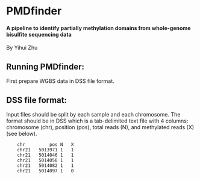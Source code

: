 # PMDfinder

#### A pipeline to identify partially methylation domains from whole-genome bisulfite sequencing data

By Yihui Zhu

## Running PMDfinder:
First prepare WGBS data in DSS file format.

## DSS file format:
Input files should be split by each sample and each chromosome. The format should be in DSS which is a tab-delimited text file with 4 columns: chromosome (chr), position (pos), total reads (N), and methylated reads (X) (see below).
        
        chr	        pos	N	X
        chr21	5013971	1	1
        chr21	5014046	1	1
        chr21	5014056	1	1
        chr21	5014082	1	1
        chr21	5014097	1	0

